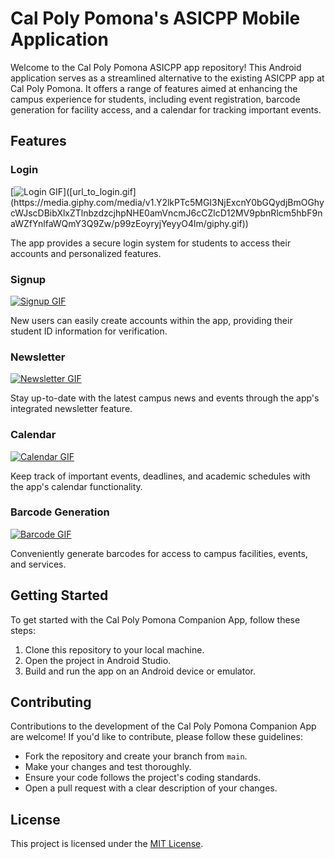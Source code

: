 # Cal Poly Pomona's ASICPP Mobile Application

Welcome to the Cal Poly Pomona ASICPP app repository! This Android application serves as a streamlined alternative to the existing ASICPP app at Cal Poly Pomona. It offers a range of features aimed at enhancing the campus experience for students, including event registration, barcode generation for facility access, and a calendar for tracking important events.

## Features

### Login
   [![Login GIF]([https://media.giphy.com/media/v1.Y2lkPTc5MGI3NjExcnY0bGQydjBmOGhycWJscDBibXlxZTlnbzdzcjhpNHE0amVncmJ6cCZlcD12MV9pbnRlcm5hbF9naWZfYnlfaWQmY3Q9Zw/p99zEoyryjYeyyO4lm/giphy.gif](https://media.giphy.com/media/v1.Y2lkPTc5MGI3NjExcnY0bGQydjBmOGhycWJscDBibXlxZTlnbzdzcjhpNHE0amVncmJ6cCZlcD12MV9pbnRlcm5hbF9naWZfYnlfaWQmY3Q9Zw/p99zEoyryjYeyyO4lm/giphy.gif))]([url_to_login.gif](https://media.giphy.com/media/v1.Y2lkPTc5MGI3NjExcnY0bGQydjBmOGhycWJscDBibXlxZTlnbzdzcjhpNHE0amVncmJ6cCZlcD12MV9pbnRlcm5hbF9naWZfYnlfaWQmY3Q9Zw/p99zEoyryjYeyyO4lm/giphy.gif))

   The app provides a secure login system for students to access their accounts and personalized features.

### Signup
   [![Signup GIF](url_to_signup.gif)](url_to_signup.gif)

   New users can easily create accounts within the app, providing their student ID information for verification.

### Newsletter
   [![Newsletter GIF](url_to_newsletter.gif)](url_to_newsletter.gif)

   Stay up-to-date with the latest campus news and events through the app's integrated newsletter feature.

### Calendar
   [![Calendar GIF](url_to_calendar.gif)](url_to_calendar.gif)

   Keep track of important events, deadlines, and academic schedules with the app's calendar functionality.

### Barcode Generation
   [![Barcode GIF](url_to_barcode.gif)](url_to_barcode.gif)

   Conveniently generate barcodes for access to campus facilities, events, and services.

## Getting Started

To get started with the Cal Poly Pomona Companion App, follow these steps:

1. Clone this repository to your local machine.
2. Open the project in Android Studio.
3. Build and run the app on an Android device or emulator.

## Contributing

Contributions to the development of the Cal Poly Pomona Companion App are welcome! If you'd like to contribute, please follow these guidelines:

- Fork the repository and create your branch from `main`.
- Make your changes and test thoroughly.
- Ensure your code follows the project's coding standards.
- Open a pull request with a clear description of your changes.

## License

This project is licensed under the [MIT License](LICENSE).
